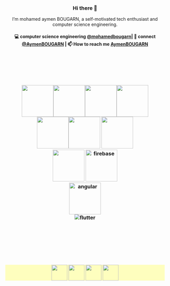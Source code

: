 <!---
mohamedbougarn/mohamedbougarn is a ✨ special ✨ repository because its `README.md` (this file) appears on your GitHub profile.
You can click the Preview link to take a look at your changes.
--->
<h3 align="center"> Hi there 👋</h3>

<p align="center">
I’m mohamed aymen BOUGARN, a self-motivated tech enthusiast and computer science engineering.
</p>

<h4 align="center">
💻 computer science engineering <a href="https://github.com/mohamedbougarn">@mohamedbougarn</a>| 💬 connect <a href="https://twitter.com/AymenBOUGARN">@AymenBOUGARN</a> | 📫 How to reach me <a href="https://mail.google.com/mail/u/0/#inbox?compose=GTvVlcSDbSFGrVVLdFGbjprrxhfsKNSmZkqtzwwpVdWzThLMnkfFGcPqwTLVXSHCrLSHDdzppKwhM"> AymenBOUGARN</a>
</h4>
<p  align="center">
<!--<a href="https://akasrai.github.io/">https://akasrai.github.io</a>-->
</p>
<br/>
<h3 align="center">
<br>
<br>
<p align="center">
  <img src="https://media3.giphy.com/media/ln7z2eWriiQAllfVcn/200w.webp" width="100"><img src="https://i.giphy.com/media/LMt9638dO8dftAjtco/200.webp" width="100"><img src="https://media.giphy.com/media/kHlrPbN9zaoOo7KXDo/giphy.gif" width="100"><img src="https://i.giphy.com/media/VgGthkhUvGgOit7Y9i/200.webp" width="100"><br>
  <img src="https://i.giphy.com/media/KzJkzjggfGN5Py6nkT/200.webp" width="100"><img src="https://i.giphy.com/media/IdyAQJVN2kVPNUrojM/200.webp" width="100">
  <img src="https://media1.giphy.com/media/kdFc8fubgS31b8DsVu/200.webp" width="100"><br>
  <img src="https://media0.giphy.com/media/JqDcpPX8vWahUny0pE/200.webp" width="100">
  <img src="https://media4.giphy.com/media/Ri2TUcKlaOcaDBxFpY/200.webp" alt="firebase" width="100"><br>
  <img src="https://media0.giphy.com/media/XEDIHHp3i8bVoEdxd7/200.webp"  alt="angular" width="100"><br>
  <img src="https://media.giphy.com/media/TLaDluUpSbCKsSskMm/200.webp" alt="flutter" ><br> <br>
  <br>
</p>
<br>
<br>
<br>
<h3 align="center"  style="background-color:rgba(255, 255, 128, .5);">
<a href="https://twitter.com/AymenBOUGARN" ><img align="center" src="https://media.giphy.com/media/h2ejccV0wxvPnOch27/giphy.gif" height="50" width="50" /></a>
<a href="https://www.linkedin.com/in/mohamed-aymen-bougarn-567480165/"><img align="center" src="https://i.pinimg.com/originals/de/b4/6f/deb46f02a59e3b3a2aa58fac16290d63.gif" height="50" width="50" /></a>
<a href="https://www.instagram.com/aymen_bougarn9/"><img align="center" src="https://media.giphy.com/media/cJXlcXMGevIIETJAYk/giphy.gif" height="50" width="50" /></a>
 <!--https://dev.to/dephraiim--> 
 <!--<a href="#" target="_blank"><img align="center" src="https://cdn.jsdelivr.net/npm/simple-icons@3.0.1/icons/dev-dot-to.svg"  height="50" width="50" /></a>
<a href="#" target="_blank"><img align="center" src="https://cdn.jsdelivr.net/npm/simple-icons@3.0.1/icons/stackoverflow.svg"  height="50" width="50" /></a>-->
<a href="#" target="_blank"><img align="center" src="https://media.giphy.com/media/XEy1qyv7GdLpmqHEPV/giphy.gif"  height="50" width="50" /></a>
  
  </h3>
<br>
  
  
</h3>
<!--
<h3 align="center">
<img src="https://raw.githubusercontent.com/akasrai/akasrai/master/assets/stack-hills.png" alt="stacks"/>
</h3>-->
